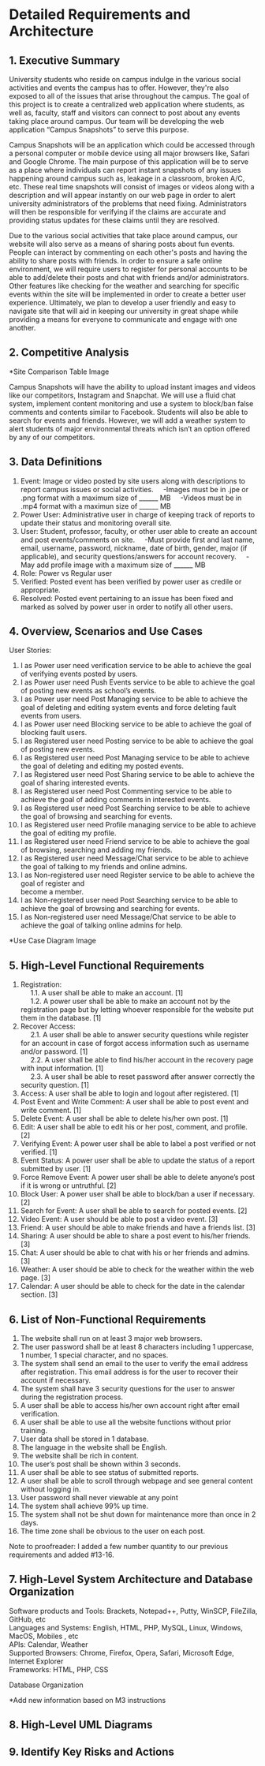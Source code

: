# Detailed Requirements and Architecture


## 1. Executive Summary

University students who reside on campus indulge in the various social activities and events the campus has to offer. However, they're 
also exposed to all of the issues that arise throughout the campus. The goal of this project is to create a centralized web application 
where students, as well as, faculty, staff and visitors can connect to post about any events taking place around campus. Our team will 
be developing the web application “Campus Snapshots” to serve this purpose. 

Campus Snapshots will be an application which could be accessed through a personal computer or mobile device using all major browsers 
like, Safari and Google Chrome. The main purpose of this application will be to serve as a place where individuals can report instant 
snapshots of any issues happening around campus such as, leakage in a classroom, broken A/C, etc. These real time snapshots will consist 
of images or videos along with a description and will appear instantly on our web page in order to alert university administrators of the 
problems that need fixing. Administrators will then be responsible for verifying if the claims are accurate and providing status updates 
for these claims until they are resolved. 

Due to the various social activities that take place around campus, our website will also serve as a means of sharing posts about fun 
events. People can interact by commenting on each other's posts and having the ability to share posts with friends. In order to ensure 
a safe online environment, we will require users to register for personal accounts to be able to add/delete their posts and chat with 
friends and/or administrators. Other features like checking for the weather and searching for specific events within the site will be 
implemented in order to create a better user experience. Ultimately, we plan to develop a user friendly and easy to navigate site that 
will aid in keeping our university in great shape while providing a means for everyone to communicate and engage with one another.


## 2. Competitive Analysis

*Site Comparison Table Image
  
Campus Snapshots will have the ability to upload instant images and videos like our competitors, Instagram and Snapchat. We will use a fluid chat system, implement content monitoring and use a system to block/ban false comments and contents similar to Facebook. Students will also be able to search for events and friends. However, we will add a weather system to alert students of major environmental threats which isn’t an option offered by any of our competitors.


## 3. Data Definitions

1. Event: Image or video posted by site users along with descriptions to report campus issues or social activities.
&nbsp;&nbsp;&nbsp;&nbsp;-Images must be in .jpe or .png format with a maximum size of ______ MB
&nbsp;&nbsp;&nbsp;&nbsp;-Videos must be in .mp4 format with a maximun size of ______ MB
2. Power User: Administrative user in charge of keeping track of reports to update their status and monitoring overall site.
3. User: Student, professor, faculty, or other user able to create an account and post events/comments on site.
&nbsp;&nbsp;&nbsp;&nbsp;-Must provide first and last name, email, username, password, nickname, date of birth, gender, major (if applicable), and security questions/answers for account recovery. 
&nbsp;&nbsp;&nbsp;&nbsp;-May add profile image with a maximum size of ______ MB
4. Role: Power vs Regular user
5. Verified: Posted event has been verified by power user as credile or appropriate.
6. Resolved: Posted event pertaining to an issue has been fixed and marked as solved by power user in order to notify all other users. 


## 4. Overview, Scenarios and Use Cases

User Stories:

1. I as Power user need verification service to be able to achieve the goal of verifying events 
    posted by users.
2. I as Power user need Push Events service to be able to achieve the goal of posting new events 
    as school’s events.
3. I as Power user need Post Managing service to be able to achieve the goal of deleting and 
    editing system events and force deleting fault events from users.
4. I as Power user need Blocking service to be able to achieve the goal of blocking fault users.
5. I as Registered user need Posting service to be able to achieve the goal of posting new events.
6. I as Registered user need Post Managing service to be able to achieve the goal of deleting and 
    editing my posted events.
7. I as Registered user need Post Sharing service to be able to achieve the goal of sharing 
    interested events.
8. I as Registered user need Post Commenting service to be able to achieve the goal of adding 
    comments in interested events.
9. I as Registered user need Post Searching service to be able to achieve the goal of browsing and 
    searching for events.
10. I as Registered user need Profile managing service to be able to achieve the goal of editing 
      my profile.
11. I as Registered user need Friend service to be able to achieve the goal of browsing, searching 
      and adding my friends.
12. I as Registered user need Message/Chat service to be able to achieve the goal of talking to 
      my friends and online admins.
13. I as Non-registered user need Register service to be able to achieve the goal of register and   
      become a member.
14. I as Non-registered user need Post Searching service to be able to achieve the goal of 
      browsing and searching for events.
15. I as Non-registered user need Message/Chat service to be able to achieve the goal of talking 
      online admins for help.


*Use Case Diagram Image
  
  
## 5. High-Level Functional Requirements

1.	Registration:<br>
&nbsp;&nbsp;&nbsp;&nbsp;&nbsp;1.1.	A user shall be able to make an account. [1]<br>
&nbsp;&nbsp;&nbsp;&nbsp;&nbsp;1.2.	A power user shall be able to make an account not by the registration page but by letting whoever responsible for the website put them in the database. [1]<br>
2.	Recover Access: <br>
&nbsp;&nbsp;&nbsp;&nbsp;&nbsp;2.1.	A user shall be able to answer security questions while register for an account in case of forgot access information such as username and/or password. [1]<br>
&nbsp;&nbsp;&nbsp;&nbsp;&nbsp;2.2.	A user shall be able to find his/her account in the recovery page with input information. [1]<br>
&nbsp;&nbsp;&nbsp;&nbsp;&nbsp;2.3.	A user shall be able to reset password after answer correctly the security question. [1]<br>
3.	Access: A user shall be able to login and logout after registered. [1]
4.	Post Event and Write Comment: A user shall be able to post event and write comment. [1]
5.	Delete Event: A user shall be able to delete his/her own post. [1]
6.	Edit: A user shall be able to edit his or her post, comment, and profile. [2]
7.	Verifying Event: A power user shall be able to label a post verified or not verified. [1]
8.	Event Status: A power user shall be able to update the status of a report submitted by user. [1]
9.	Force Remove Event: A power user shall be able to delete anyone’s post if it is wrong or untruthful. [2]
10.	Block User: A power user shall be able to block/ban a user if necessary. [2]
11.	Search for Event: A user shall be able to search for posted events. [2]
12.	Video Event: A user should be able to post a video event. [3]
13.	Friend: A user should be able to make friends and have a friends list. [3]
14.	Sharing: A user should be able to share a post event to his/her friends. [3]
15.	Chat: A user should be able to chat with his or her friends and admins. [3]
16.	Weather: A user should be able to check for the weather within the web page. [3]
17. Calendar: A user should be able to check for the date in the calendar section. [3] 




## 6. List of Non-Functional Requirements

1. The website shall run on at least 3 major web browsers.
2. The user password shall be at least 8 characters including 1 uppercase, 1 number, 1 special 
    character, and no spaces. 
3. The system shall send an email to the user to verify the email address after registration. This 
    email address is for the user to recover their account if necessary. 
4. The system shall have 3 security questions for the user to answer during the registration 
    process. 
5. A user shall be able to access his/her own account right after email verification.
6. A user shall be able to use all the website functions without prior training.
7. User data shall be stored in 1 database. 
8. The language in the website shall be English.
9. The website shall be rich in content.
10. The user’s post shall be shown within 3 seconds. 
11. A user shall be able to see status of submitted reports.
12. A user shall be able to scroll through webpage and see general content without logging in.
13. User password shall never viewable at any point
14. The system shall achieve 99% up time.
15. The system shall not be shut down for maintenance more than once in 2 days. 
16. The time zone shall be obvious to the user on each post.  

Note to proofreader: I added a few number quantity to our previous requirements and added #13-16. 

## 7. High-Level System Architecture and Database Organization

Software products and Tools: Brackets, Notepad++, Putty, WinSCP, FileZilla, GitHub, etc <br>
Languages and Systems: English, HTML, PHP, MySQL, Linux, Windows, MacOS, Mobiles , etc<br>
APIs: Calendar, Weather<br>
Supported Browsers: Chrome, Firefox, Opera, Safari, Microsoft Edge, Internet Explorer<br>
Frameworks: HTML, PHP, CSS<br>

Database Organization<br>

*Add new information based on M3 instructions


## 8. High-Level UML Diagrams



## 9. Identify Key Risks and Actions


